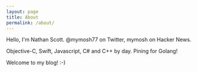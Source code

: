 ```yaml
---
layout: page
title: About
permalink: /about/
---
```


Hello, I'm Nathan Scott. @mymosh77 on Twitter, mymosh on Hacker News.

Objective-C, Swift, Javascript, C# and C++ by day. Pining for Golang!

Welcome to my blog! :-)
